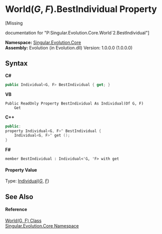 # World(*G*, *F*).BestIndividual Property 
 

\[Missing <summary> documentation for "P:Singular.Evolution.Core.World`2.BestIndividual"\]

**Namespace:**&nbsp;<a href="7a43d210-bf66-e44d-0f97-e9e0fe26b1b8">Singular.Evolution.Core</a><br />**Assembly:**&nbsp;Evolution (in Evolution.dll) Version: 1.0.0.0 (1.0.0.0)

## Syntax

**C#**<br />
``` C#
public Individual<G, F> BestIndividual { get; }
```

**VB**<br />
``` VB
Public ReadOnly Property BestIndividual As Individual(Of G, F)
	Get
```

**C++**<br />
``` C++
public:
property Individual<G, F>^ BestIndividual {
	Individual<G, F>^ get ();
}
```

**F#**<br />
``` F#
member BestIndividual : Individual<'G, 'F> with get

```


#### Property Value
Type: <a href="afb26626-7779-18a2-0296-c5579e7867df">Individual</a>(<a href="4f23c10d-618f-6deb-e2f3-d366fcee378d">*G*</a>, <a href="4f23c10d-618f-6deb-e2f3-d366fcee378d">*F*</a>)

## See Also


#### Reference
<a href="4f23c10d-618f-6deb-e2f3-d366fcee378d">World(G, F) Class</a><br /><a href="7a43d210-bf66-e44d-0f97-e9e0fe26b1b8">Singular.Evolution.Core Namespace</a><br />